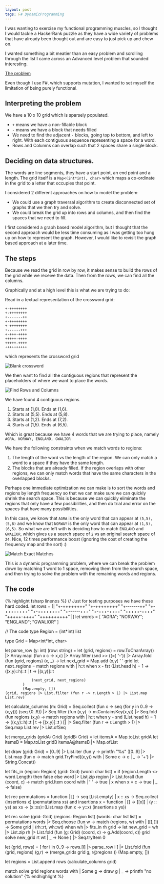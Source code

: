 ```yaml
---
layout: post
tags: F# DynamicProgramming
---
```


I was wanting to exercise my functional programming muscles, so I thought I would tackle a HackerRank puzzle as they have a wide variety of problems that have already been thought out and are easy to just pick up and chew on.

I wanted something a bit meatier than an easy problem and scrolling through the list I came across an Advanced level problem that sounded interesting.

[The problem](https://www.hackerrank.com/challenges/crosswords-101/problem)

Even though I use F#, which supports mutation, I wanted to set myself the limitation of being purely functional.

## Interpreting the problem

We have a 10 x 10 grid which is sparsely populated.
- `+` means we have a non-fillable block
- `-` means we have a block that needs filled
- We need to find the adjacent `-` blocks, going top to bottom, and left to right. With each contiguous sequence representing a space for a word.
- Rows and Columns can overlap such that 2 spaces share a single block.


## Deciding on data structures.
The words are line segments, they have a start point, an end point and a length.
The grid itself is a `Map<(int*int), char>` which maps a co-ordinate in the grid to a letter that occupies that point.

I considered 2 different approaches on how to model the problem:
 - We could use a graph traversal algorithm to create disconnected set of graphs that we then try and solve.
 - We could break the grid up into rows and columns, and then find the spaces that we need to fill.
 
I first considered a graph based model algorithm, but I thought that the second approach would be less time consuming as I was getting too hung up on how to represent the graph. However, I would like to revisit the graph based approach at a later time.

## The steps
Because we read the grid in row by row, it makes sense to build the rows of the grid while we receive the data.
Then from the rows, we can find all the columns.

Graphically and at a high level this is what we are trying to do:

Read in a textual representation of the crossword grid:
```
+-++++++++
+-++++++++
+-------++
+-++++++++
+-++++++++
+------+++
+-+++-++++
+++++-++++
+++++-++++
++++++++++
```

which represents the crossword grid 

![Blank crossword](/assets/images/posts/2020-05-29/EmptyCrossWord.png)

We then want to find all the contiguous regions that represent the placeholders of where we want to place the words.

![Find Rows and Columns](/assets/images/posts/2020-05-29/ColumnsAndRowsIdentified.png)

We have found 4 contiguous regions.
1. Starts at (1,0). Ends at (1,6).
1. Starts at (5,5). Ends at (5,8).
1. Starts at (1,2). Ends at (7,2).
1. Starts at (1,5). Ends at (6,5).

Which is great because we have 4 words that we are trying to place, namely `AGRA, NORWAY, ENGLAND, GWALIOR`

We have the following constraints when we match words to regions:
1. The length of the word vs the length of the region. We can only match a word to a space if they have the same length.
1. The blocks that are already filled. If the region overlaps with other regions, we can only match words that have the same characters in the overlapped blocks.

Perhaps one immediate optimization we can make is to sort the words and regions by length frequency so that we can make sure we can quickly shrink the search space. This is because we can quickly eliminate the regions that only have a few possibilities, and then do trial and error on the spaces that have many possibilities.

In this case, we know that `AGRA` is the only word that can appear at `(5,5), (5,8)` and we know that `NORWAY` is the only word that can appear at `(1,5), (6,5)`.
So what we are left with is deciding how to match `ENGLAND` and `GWALIOR`, which gives us a search space of `2` vs an original search space of `24`. Nice, 12 times performance boost (ignoring the cost of creating the frequency map and the sort) :)

![Match Exact Matches](/assets/images/posts/2020-05-29/PartiallyFilled.png)


This is a dynamic programming problem, where we can break the problem down by matching 1 word to 1 space, removing them from the search space, and then trying to solve the problem with the remaining words and regions.

## The code

{% highlight fsharp linenos %}
// Just for testing purposes we have these hard coded.
let rows = [| 
    "+-++++++++"
    "+-++++++++"
    "+-------++"
    "+-++++++++"
    "+-++++++++"
    "+------+++"
    "+-+++-++++"
    "+++++-++++"
    "+++++-++++"
    "++++++++++"
|]
let words = [ "AGRA"; "NORWAY"; "ENGLAND"; "GWALIOR" ]

// The code
type Region = (int*int) list

type Grid = Map<int*int, char>

let parse_row (y: int) (row: string) = 
    let (grid, regions) =
        row.ToCharArray()
        |> Array.mapi (fun x c -> x,c)
        |> Array.filter (snd >> ((=) '-'))
        |> Array.fold 
            (fun (grid, regions) (x, _) -> 
                let next_grid = Map.add (x,y) ' ' grid
                let next_regions =
                    match regions with
                    | h::t when x - fst (List.head h) = 1 -> ((x,y)::h)::t
                    | t -> [(x,y)]::t
            
                (next_grid, next_regions)
            )
            (Map.empty, [])
    (grid, regions |> List.filter (fun r -> r.Length > 1) |> List.map List.rev)

let calculate_columns (m: Grid) = 
    Seq.collect (fun x -> seq {for y in 0..9 -> (x,y)}) (seq {0..9})
    |> Seq.filter (fun (x,y) -> m.ContainsKey(x,y)) 
    |> Seq.fold
        (fun regions (x,y) -> 
            match regions with
            | h::t when y - snd (List.head h) = 1 -> ((x,y)::h)::t
            | t -> [(x,y)]::t
        ) 
        []
    |> Seq.filter (fun r -> r.Length > 1) |> Seq.map List.rev
    |> List.ofSeq

let merge_grids (gridA: Grid) (gridB: Grid) =
    let itemsA = Map.toList gridA
    let itemsB = Map.toList gridB
    itemsA@itemsB |> Map.ofList

let draw (grid: Grid) =
    [0..9]
    |> List.iter (fun y -> printfn "%s" ([0..9] |> List.map (fun x -> match grid.TryFind((x,y)) with | Some c -> c | _ -> '+') |> String.Concat))

let fits_in (region: Region) (grid: Grid) (word: char list) =
    if (region.Length <> word.Length)
    then false
    else 
        word
        |> List.zip region
        |> List.forall (fun (coord, c) -> match grid.Item coord with | ' ' -> true | x when x = c -> true | _ -> false)

let rec permutations = function
    | []      -> seq [List.empty]
    | x :: xs -> Seq.collect (insertions x) (permutations xs)
and insertions x = function
    | []             -> [[x]]
    | (y :: ys) as xs -> (x::xs)::(List.map (fun x -> y::x) (insertions x ys))

let rec solve (grid: Grid) (regions: Region list) (words: char list list) =
    permutations words
    |> Seq.choose (fun w ->
        match (regions, w) with
        | ([],[]) -> Some grid
        | (rh::rt, wh::wt) when wh |> fits_in rh grid -> 
            let new_grid = 
                wh
                |> List.zip rh
                |> List.fold (fun (g: Grid) (coord, c) -> g.Add(coord, c)) grid
            solve new_grid rt wt
        | _ -> None
    )
    |> Seq.tryItem 0
    
let (grid, rows) =
       [ for i in 0..9 -> rows.[i] |> parse_row i ] 
       |> List.fold (fun (grid, regions) (g,r) -> (merge_grids grid g, r@regions )) (Map.empty, [])

let regions = 
    List.append
        rows
        (calculate_columns grid)

match solve grid regions words with
| Some g -> draw g
| _ -> printfn "no solution"
{% endhighlight %}
